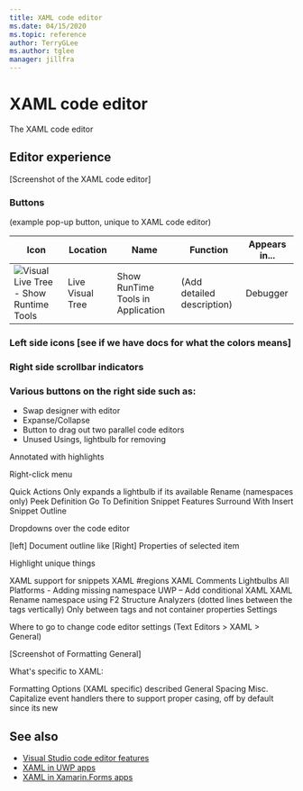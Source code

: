 ```yaml
---
title: XAML code editor
ms.date: 04/15/2020
ms.topic: reference
author: TerryGLee
ms.author: tglee
manager: jillfra
---
```

# XAML code editor

The XAML code editor

## Editor experience

[Screenshot of the XAML code editor]

### Buttons

(example pop-up button, unique to XAML code editor)




| Icon | Location | Name | Function | Appears in... |
| - | - | - | - | - |
| ![Visual Live Tree - Show Runtime Tools](/media/livetree-show-runtime-tools.png) | Live Visual Tree| Show RunTime Tools in Application | (Add detailed description) | Debugger |


### Left side icons [see if we have docs for what the colors means]

### Right side scrollbar indicators

### Various buttons on the right side such as:

- Swap designer with editor
- Expanse/Collapse
- Button to drag out two parallel code editors
- Unused Usings, lightbulb for removing

Annotated with highlights

Right-click menu

Quick Actions
Only expands a lightbulb if its available
Rename (namespaces only)
Peek Definition
Go To Definition
Snippet Features
Surround With
Insert Snippet
Outline

Dropdowns over the code editor

[left] Document outline like
[Right] Properties of selected item

Highlight unique things

XAML support for snippets
XAML #regions
XAML Comments
Lightbulbs
All Platforms - Adding missing namespace
UWP – Add conditional XAML
XAML Rename namespace using F2
Structure Analyzers (dotted lines between the tags vertically)
Only between tags and not container properties
Settings

Where to go to change code editor settings (Text Editors > XAML > General)

[Screenshot of Formatting General]

What's specific to XAML:

Formatting Options (XAML specific) described
General
Spacing
Misc.
Capitalize event handlers there to support proper casing, off by default since its new

## See also

- [Visual Studio code editor features](../../ide/writing-code-in-the-code-and-text-editor.md)
- [XAML in UWP apps](/windows/uwp/xaml-platform/xaml-overview)
- [XAML in Xamarin.Forms apps](/xamarin/xamarin-forms/xaml/)
